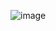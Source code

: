 ![image](https://github.com/yucup/web_toko-laravel-/assets/61656513/3417ba27-af2a-45ed-9d74-ec383aeb9a94)
